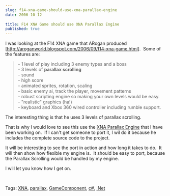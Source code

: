 ```yaml
---
slug: f14-xna-game-should-use-xna-parallax-engine
date: 2006-10-12
 
title: F14 XNA Game should use XNA Parallax Engine
published: true
---
```

<p>I was looking at the F14 XNA game that ARogan produced [<a href="http://aroganworld.blogspot.com/2006/09/f14-xna-game.html" title="http://aroganworld.blogspot.com/2006/09/f14-xna-game.html">http://aroganworld.blogspot.com/2006/09/f14-xna-game.html</a>].  Some of the features are:</p> <blockquote class="posterous_medium_quote"> <p>- 1 level of play including 3 enemy types and a boss<br />- 3 levels of <strong>parallax scrolling</strong><br />- sound<br />- high score<br />- animated sprites, rotation, scaling<br />- basic enemy ai, track the player, movement patterns<br />- robust scripting engine so making your own levels would be easy.<br />- "realistic" graphics (ha!)<br />- keyboard and Xbox 360 wired controller including rumble support.</p>
</blockquote> <p>The interesting thing is that he uses 3 levels of parallax scrolling. </p> <p>That is why I would love to see this use the <a href="http://www.codeplex.com/Wiki/View.aspx?ProjectName=xnaparalax" title="XNA Parallax Engine Project" target="_blank">XNA Parallax Engine</a> that I have been working on.  If I can't get someone to port it, I wil do it because he includes the complete source code to the project.   </p> <p>It will be interesting to see the port in action and how long it takes to do.  It will then show how flexible my engine is.  It should be easy to port, because the Parallax Scrolling would be handled by my engine. </p> <p>I will let you know how I get on.</p> <p> </p> <div class="wlWriterSmartContent" style="padding-right: 0px; display: inline; padding-left: 0px; float: none; padding-bottom: 0px; margin: 0px; padding-top: 0px;">Tags: <a href="http://www.kinlan.co.uk/tag/XNA" rel="tag">XNA</a>, <a href="http://www.kinlan.co.uk/tag/parallax" rel="tag">parallax</a>, <a href="http://www.kinlan.co.uk/tag/GameComponent" rel="tag">GameComponent</a>, <a href="http://www.kinlan.co.uk/tag/c#" rel="tag">c#</a>, <a href="http://www.kinlan.co.uk/tag/.Net" rel="tag">.Net</a>
</div>

